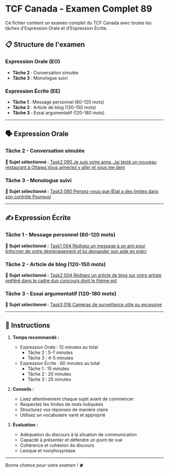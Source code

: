 # TCF Canada - Examen Complet 89

Ce fichier contient un examen complet du TCF Canada avec toutes les tâches d'Expression Orale et d'Expression Écrite.

## 📋 Structure de l'examen

### Expression Orale (EO)
- **Tâche 2** : Conversation simulée
- **Tâche 3** : Monologue suivi

### Expression Écrite (EE)  
- **Tâche 1** : Message personnel (60-120 mots)
- **Tâche 2** : Article de blog (120-150 mots)
- **Tâche 3** : Essai argumentatif (120-180 mots)

---

## 🗣️ Expression Orale

### Tâche 2 - Conversation simulée

**📄 Sujet sélectionné :** [Task2 090 Je suis votre amie. Jai testé un nouveau restaurant à Ottawa.Vous aimeriez y aller et vous me dem](tcf_canada/eo/task2/task2_090_Je_suis_votre_amie._Jai_testé_un_nouveau_restaurant_à_Ottawa.Vous_aimeriez_y_aller_et_vous_me_dem.md)

### Tâche 3 - Monologue suivi

**📄 Sujet sélectionné :** [Task3 090 Pensez-vous que lÉtat a des limites dans son contrôle Pourquoi](tcf_canada/eo/task3/task3_090_Pensez-vous_que_lÉtat_a_des_limites_dans_son_contrôle_Pourquoi.md)

---

## ✍️ Expression Écrite

### Tâche 1 - Message personnel (60-120 mots)

**📄 Sujet sélectionné :** [Task1 004 Rédigez un message à un ami pour linformer de votre déménagement et lui demander son aide en préci](tcf_canada/ee/task1/task1_004_Rédigez_un_message_à_un_ami_pour_linformer_de_votre_déménagement_et_lui_demander_son_aide_en_préci.md)

### Tâche 2 - Article de blog (120-150 mots)

**📄 Sujet sélectionné :** [Task2 004 Rédigez un article de blog sur votre artiste préféré dans le cadre dun concours dont le thème est](tcf_canada/ee/task2/task2_004_Rédigez_un_article_de_blog_sur_votre_artiste_préféré_dans_le_cadre_dun_concours_dont_le_thème_est.md)

### Tâche 3 - Essai argumentatif (120-180 mots)

**📄 Sujet sélectionné :** [Task3 016 Caméras de surveillance utile ou excessive](tcf_canada/ee/task3/task3_016_Caméras_de_surveillance_utile_ou_excessive.md)

---

## 📝 Instructions

1. **Temps recommandé :**
   - Expression Orale : 12 minutes au total
     - Tâche 2 : 5-7 minutes
     - Tâche 3 : 4-5 minutes
   - Expression Écrite : 60 minutes au total
     - Tâche 1 : 15 minutes
     - Tâche 2 : 20 minutes  
     - Tâche 3 : 25 minutes

2. **Conseils :**
   - Lisez attentivement chaque sujet avant de commencer
   - Respectez les limites de mots indiquées
   - Structurez vos réponses de manière claire
   - Utilisez un vocabulaire varié et approprié

3. **Évaluation :**
   - Adéquation du discours à la situation de communication
   - Capacité à présenter et défendre un point de vue
   - Cohérence et cohésion du discours
   - Lexique et morphosyntaxe

---

*Bonne chance pour votre examen ! 🍀*
